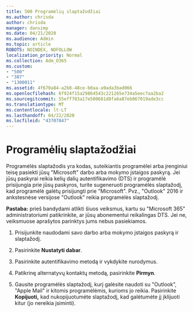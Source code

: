 ```yaml
---
title: 500 Programėlių slaptažodžiai
ms.author: chrisda
author: chrisda
manager: dansimp
ms.date: 04/21/2020
ms.audience: Admin
ms.topic: article
ROBOTS: NOINDEX, NOFOLLOW
localization_priority: Normal
ms.collection: Adm_O365
ms.custom:
- "500"
- "387"
- "1300011"
ms.assetid: 4f670a84-a2b8-48ce-b0aa-a9ada3bad066
ms.openlocfilehash: 6f924f15a29864543c221265e734a5eec7aa2ba2
ms.sourcegitcommit: 55eff703a17e500681d8fa6a87eb067019ade3cc
ms.translationtype: MT
ms.contentlocale: lt-LT
ms.lasthandoff: 04/22/2020
ms.locfileid: "43707847"
---
```

# <a name="app-passwords"></a>Programėlių slaptažodžiai

Programėlės slaptažodis yra kodas, suteikiantis programėlei arba įrenginiui teisę pasiekti jūsų "Microsoft" darbo arba mokymo įstaigos paskyrą. Jei jūsų paskyrai reikia kelių dalių autentifikavimo (DTS) ir programėlė prisijungia prie jūsų paskyros, turite sugeneruoti programėlės slaptažodį, kad programėlė galėtų prisijungti prie "Microsoft". Pvz., "Outlook" 2016 ir ankstesnėse versijose "Outlook" reikia programėlės slaptažodį.

 **Pastaba:** prieš bandydami atlikti šiuos veiksmus, kartu su "Microsoft 365" administratoriumi patikrinkite, ar jūsų abonementui reikalingas DTS. Jei ne, veiksmuose aprašytos parinktys jums nebus pasiekiamos.

1. Prisijunkite naudodami savo darbo arba mokymo įstaigos paskyrą ir slaptažodį.

2. Pasirinkite **Nustatyti dabar**.

3. Pasirinkite autentifikavimo metodą ir vykdykite nurodymus.

4. Patikrinę alternatyvų kontaktų metodą, pasirinkite **Pirmyn**.

5. Gausite programėlės slaptažodį, kurį galėsite naudoti su "Outlook", "Apple Mail" ir kitomis programėlėmis, kurioms jo reikia. Pasirinkite **Kopijuoti,** kad nukopijuotumėte slaptažodį, kad galėtumėte jį įklijuoti kitur (jo nereikia įsiminti).
